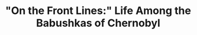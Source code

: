 ---
title:  '"On the Front Lines:" Life Among the Babushkas of Chernobyl'
category: ['people']
excerpt: "Who are the babushkas of Chernobyl? Why have they chosen this life?"
description: "This project discusses the people who still call the Exclusion Zone home: the babushkas of Chernobyl. What motivated them to return? How do they live in this strange environment? And what effects does the Zone's radiation continue to have on their health."
header: 
    overlay_image: assets/images/lehr.jpg
    teaser: assets/images/lehr.jpg
contributors:
    - name: Jonathan Lehr
      bio: "'23 is a prospective History major from Baltimore, Maryland."
---